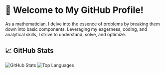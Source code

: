 # 🌟 Welcome to My GitHub Profile!

As a mathematician, I delve into the essence of problems by breaking them down into basic components. Leveraging my eagerness, coding, and analytical skills, I strive to understand, solve, and optimize.


## 📈 GitHub Stats

![GitHub Stats](https://github-readme-stats.vercel.app/api?username=BurakKtopal&show_icons=true&theme=radical)
![Top Languages](https://github-readme-stats.vercel.app/api/top-langs/?username=BurakKtopal&layout=compact&theme=radical)
